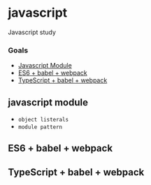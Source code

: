 # javascript

Javascript study 

### Goals
* [Javascript Module](#javascript-module)
* [ES6 + babel + webpack](#es6--babel--webpack)
* [TypeScript + babel + webpack](#typescript--babel--webpack)

## javascript module
* `object listerals`
* `module pattern`
## ES6 + babel + webpack

## TypeScript + babel + webpack